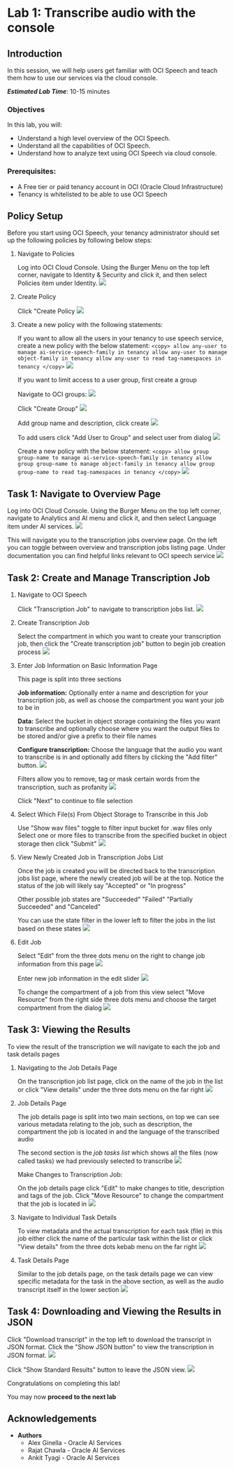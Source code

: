 # Lab 1: Transcribe audio with the console

## Introduction
In this session, we will help users get familiar with OCI Speech and teach them how to use our services via the cloud console.

***Estimated Lab Time***: 10-15 minutes

### Objectives

In this lab, you will:
- Understand a high level overview of the OCI Speech.
- Understand all the capabilities of OCI Speech.
- Understand how to analyze text using OCI Speech via cloud console.

### Prerequisites:
- A Free tier or paid tenancy account in OCI (Oracle Cloud Infrastructure)
- Tenancy is whitelisted to be able to use OCI Speech

## **Policy Setup**

Before you start using OCI Speech, your tenancy administrator should set up the following policies by following below steps:

1. Navigate to Policies

    Log into OCI Cloud Console. Using the Burger Menu on the top left corner, navigate to Identity & Security and click it, and then select Policies item under Identity.
        ![](./images/policy1.png " ")


2. Create Policy

    Click "Create Policy
        ![](./images/policy2.png " ")


3. Create a new policy with the following statements:

    If you want to allow all the users in your tenancy to use speech service, create a new policy with the below statement:
        ```
        <copy>
        allow any-user to manage ai-service-speech-family in tenancy
        allow any-user to manage object-family in tenancy
        allow any-user to read tag-namespaces in tenancy
        </copy>
        ```
        ![](./images/any-user-policy.png " ")


    If you want to limit access to a user group, first create a group

    Navigate to OCI groups:
        ![](./images/navigate-to-groups.png " ")

    Click "Create Group"
        ![](./images/create-group.png " ")

    Add group name and description, click create
        ![](./images/group-name-description.png " ")

    To add users click "Add User to Group" and select user from dialog
        ![](./images/add-users-to-group.png " ")




    Create a new policy with the below statement:
        ```
        <copy>
        allow group group-name to manage ai-service-speech-family in tenancy
        allow group group-name to manage object-family in tenancy
        allow group group-name to read tag-namespaces in tenancy
        </copy>
        ```
        ![](./images/group-name-policy.png " ")

## **Task 1:** Navigate to Overview Page

Log into OCI Cloud Console. Using the Burger Menu on the top left corner, navigate to Analytics and AI menu and click it, and then select Language item under AI services.
    ![](./images/navigate-to-ai-speech-menu.png " ")

This will navigate you to the transcription jobs overview page.
On the left you can toggle between overview and transcription jobs listing page.
Under documentation you can find helpful links relevant to OCI speech service
    ![](./images/overview-page.png " ")


## **Task 2:** Create and Manage Transcription Job

1. Navigate to OCI Speech

    Click "Transcription Job" to navigate to transcription jobs list.
        ![](./images/click-transcription-job.png " ")

2. Create Transcription Job

    Select the compartment in which you want to create your transcription job, then
    click the "Create transcription job" button to begin job creation process
        ![](./images/create-transcription-job.png " ")    

3. Enter Job Information on Basic Information Page

    This page is split into three sections

    <strong>Job information:</strong> Optionally enter a name and description for your transcription job, as well as choose the compartment you want your job to be in

    <strong>Data:</strong> Select the bucket in object storage containing the files you want to transcribe and optionally choose where you want the output files to be stored and/or give a prefix to their file names

    <strong>Configure transcription:</strong> Choose the language that the audio you want to transcribe is in and optionally add filters by clicking the "Add filter" button.
        ![](./images/basic-information-page.png " ")

    Filters allow you to remove, tag or mask certain words from the transcription, such as profanity
        ![](./images/filters.png " ")

    Click "Next" to continue to file selection


4. Select Which File(s) From Object Storage to Transcribe in this Job

    Use "Show wav files" toggle to filter input bucket for .wav files only
    Select one or more files to transcribe from the specified bucket in object storage then click "Submit"
        ![](./images/select-files.png " ")

5. View Newly Created Job in Transcription Jobs List

    Once the job is created you will be directed back to the transcription jobs list page, where the newly created job will be at the top. Notice the status of the job will likely say "Accepted" or "In progress"

    Other possible job states are "Succeeded" "Failed" "Partially Succeeded" and "Canceled"

    You can use the state filter in the lower left to filter the jobs in the list based on these states
        ![](./images/new-job-in-list.png " ")

6. Edit Job

    Select "Edit" from the three dots menu on the right to change job information from this page
        ![](./images/kebab-edit.png " ")

    Enter new job information in the edit slider
        ![](./images/edit-slider.png " ")

    To change the compartment of a job from this view select "Move Resource" from the right side three dots menu and choose the target compartment from the dialog
        ![](./images/kebab-move-resource.png " ")

## **Task 3:** Viewing the Results

To view the result of the transcription we will navigate to each the job and task details pages

1. Navigating to the Job Details Page

    On the transcription job list page, click on the name of the job in the list or click "View details" under the three dots  menu on the far right
        ![](./images/navigate-to-job-details.png " ")

2. Job Details Page

    The job details page is split into two main sections, on top we can see various metadata relating to the job, such as description, the compartment the job is located in and the language of the transcribed audio

    The second section is the <i>job tasks list</i> which shows all the files (now called tasks) we had previously selected to transcribe
        ![](./images/job-details-page.png " ")

    Make Changes to Transcription Job:

    On the job details page click "Edit" to make changes to title, description and tags of the job. Click "Move Resource" to change the compartment that the job is located in
        ![](./images/edit-move-resource-details-page.png " ")

3. Navigate to Individual Task Details

    To view metadata and the actual transcription for each task (file) in this job either click the name of the particular task within the list or click "View details" from the three dots kebab menu on the far right
        ![](./images/navigate-to-task-details.png " ")

4. Task Details Page

    Similar to the job details page, on the task details page we can view specific metadata for the task in the above section, as well as the audio transcript itself in the lower section
        ![](./images/task-details-page.png " ")


## **Task 4:** Downloading and Viewing the Results in JSON

Click "Download transcript" in the top left to download the transcript in JSON format. Click the "Show JSON button" to view the transcription in JSON format.
    ![](./images/show-json-button.png " ")

Click "Show Standard Results" button to leave the JSON view. 
    ![](./images/show-standard-results.png " ")



Congratulations on completing this lab!

You may now **proceed to the next lab**

## Acknowledgements
* **Authors**
    * Alex Ginella  - Oracle AI Services
    * Rajat Chawla  - Oracle AI Services
    * Ankit Tyagi -  Oracle AI Services
